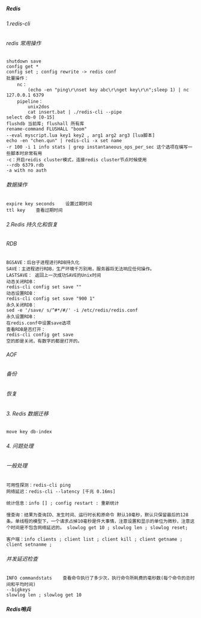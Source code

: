 ##### Redis
######  1.redis-cli

######  redis 常用操作

```
shutdown save
config get *
config set ; config rewrite -> redis conf
批量操作：
    nc：
        (echo -en "ping\r\nset key abc\r\nget key\r\n";sleep 1) | nc 127.0.0.1 6379
    pipeline：
        unix2dos
        cat insert.bat | ./redis-cli --pipe
select db-0 [0-15]
flushdb 当前库; flushall 所有库
rename-command FLUSHALL "boom"
--eval myscript.lua key1 key2 , arg1 arg2 arg3 [lua脚本]
echo -en "chen.qun" | redis-cli -x set name
-r 100 -i 1 info stats | grep instantaneous_ops_per_sec 这个选项在编写一些脚本时非常有用
-c：开启reidis cluster模式，连接redis cluster节点时候使用
--rdb 6379.rdb
-a with no auth
```

###### 数据操作

```
expire key seconds    设置过期时间
ttl key    查看过期时间
```

######  2.Redis 持久化和恢复

###### RDB

```
BGSAVE：后台子进程进行RDB持久化 
SAVE：主进程进行RDB，生产环境千万别用，服务器将无法响应任何操作。 
LASTSAVE： 返回上一次成功SAVE的Unix时间
动态关闭RDB：
redis-cli config set save ""
动态设置RDB：
redis-cli config set save "900 1"
永久关闭RDB：
sed -e '/save/ s/^#*/#/' -i /etc/redis/redis.conf
永久设置RDB：
在redis.conf中设置save选项
查看RDB是否打开：
redis-cli config get save
空的即是关闭，有数字的都是打开的。
```

###### AOF

###### 备份

###### 恢复

###### 3. Redis 数据迁移

```
move key db-index
```

###### 4. 问题处理

###### 一般处理

```
可用性探测：redis-cli ping
网络延迟：redis-cli --latency [千兆 0.16ms]

统计信息：info [] ; config restart : 重新统计

慢查询：结果为查询ID、发生时间、运行时长和原命令 默认10毫秒，默认只保留最后的128条。单线程的模型下，一个请求占掉10毫秒是件大事情，注意设置和显示的单位为微秒，注意这个时间是不包含网络延迟的。 slowlog get 10 ; slowlog len ; slowlog reset;

客户端：info clients ; client list ; client kill ; client getname ; client setnanme ;
```

###### 并发延迟检查

```
INFO commandstats    查看命令执行了多少次，执行命令所耗费的毫秒数(每个命令的总时间和平均时间)
--bigkeys
slowlog len ; slowlog get 10
```

##### Redis哨兵

```shell

```

